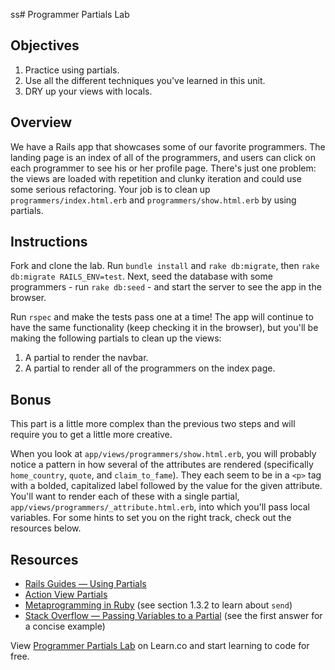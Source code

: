 ss# Programmer Partials Lab

## Objectives
1. Practice using partials.
2. Use all the different techniques you've learned in this unit.
3. DRY up your views with locals.

## Overview

We have a Rails app that showcases some of our favorite programmers. The landing page is an index of all of the programmers, and users can click on each programmer to see his or her profile page. There's just one problem: the views are loaded with repetition and clunky iteration and could use some serious refactoring. Your job is to clean up `programmers/index.html.erb` and `programmers/show.html.erb` by using partials.

## Instructions

Fork and clone the lab. Run `bundle install` and `rake db:migrate`, then `rake db:migrate RAILS_ENV=test`. Next, seed the database with some programmers - run `rake db:seed` - and start the server to see the app in the browser.

Run `rspec` and make the tests pass one at a time! The app will continue to have the same functionality (keep checking it in the browser), but you'll be making the following partials to clean up the views:

1. A partial to render the navbar.
2. A partial to render all of the programmers on the index page.

## Bonus

This part is a little more complex than the previous two steps and will require you to get a little more creative.

When you look at `app/views/programmers/show.html.erb`, you will probably notice a pattern in how several of the attributes are rendered (specifically `home_country`, `quote`, and `claim_to_fame`). They each seem to be in a `<p>` tag with a bolded, capitalized label followed by the value for the given attribute. You'll want to render each of these with a single partial, `app/views/programmers/_attribute.html.erb`, into which you'll pass local variables. For some hints to set you on the right track, check out the resources below.

## Resources
- [Rails Guides — Using Partials](http://guides.rubyonrails.org/layouts_and_rendering.html#using-partials)
- [Action View Partials](http://api.rubyonrails.org/classes/ActionView/PartialRenderer.html)
- [Metaprogramming in Ruby](http://ruby-metaprogramming.rubylearning.com/html/ruby_metaprogramming_2.html) (see section 1.3.2 to learn about `send`)
- [Stack Overflow — Passing Variables to a Partial](http://stackoverflow.com/questions/16242121/rails-4-passing-variable-to-partial) (see the first answer for a concise example)

<p data-visibility='hidden'>View <a href='https://learn.co/lessons/rails-programmer-profile-partials' title='Programmer Partials Lab'>Programmer Partials Lab</a> on Learn.co and start learning to code for free.</p>